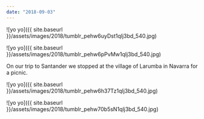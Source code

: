 ```yaml
---
date: "2018-09-03"
---
```


![yo yo]({{ site.baseurl }}/assets/images/2018/tumblr_pehw6uyDst1qlj3bd_540.jpg)

![yo yo]({{ site.baseurl }}/assets/images/2018/tumblr_pehw6pPvMw1qlj3bd_540.jpg)

On our trip to Santander we stopped at the village of Larumba in Navarra for a picnic.

![yo yo]({{ site.baseurl }}/assets/images/2018/tumblr_pehw6h37Tz1qlj3bd_540.jpg)

![yo yo]({{ site.baseurl }}/assets/images/2018/tumblr_pehw70b5sN1qlj3bd_540.jpg)
